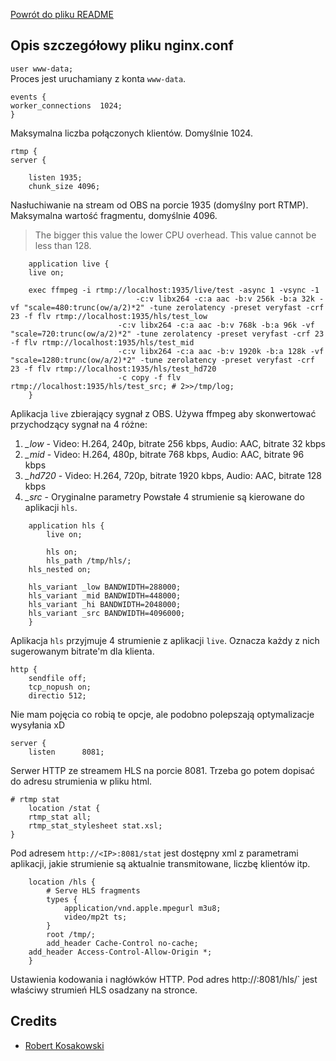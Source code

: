 [Powrót do pliku README](../master/README.md)
## Opis szczegółowy pliku nginx.conf

`user www-data;`  
Proces jest uruchamiany z konta `www-data`.

```
events {
worker_connections  1024;
}
```
Maksymalna liczba połączonych klientów. Domyślnie 1024.

```
rtmp {
server {

    listen 1935;	
    chunk_size 4096;
```
Nasłuchiwanie na stream od OBS na porcie 1935 (domyślny port RTMP).  
Maksymalna wartość fragmentu, domyślnie 4096. 
>The bigger this value the lower CPU overhead. This value cannot be less than 128.

```
    application live {
	live on;
  
	exec ffmpeg -i rtmp://localhost:1935/live/test -async 1 -vsync -1
	            	        -c:v libx264 -c:a aac -b:v 256k -b:a 32k -vf "scale=480:trunc(ow/a/2)*2" -tune zerolatency -preset veryfast -crf 23 -f flv rtmp://localhost:1935/hls/test_low
                        -c:v libx264 -c:a aac -b:v 768k -b:a 96k -vf "scale=720:trunc(ow/a/2)*2" -tune zerolatency -preset veryfast -crf 23 -f flv rtmp://localhost:1935/hls/test_mid
                        -c:v libx264 -c:a aac -b:v 1920k -b:a 128k -vf "scale=1280:trunc(ow/a/2)*2" -tune zerolatency -preset veryfast -crf 23 -f flv rtmp://localhost:1935/hls/test_hd720
                        -c copy -f flv rtmp://localhost:1935/hls/test_src; # 2>>/tmp/log;
    }
```
Aplikacja `live` zbierający sygnał z OBS. Używa ffmpeg aby skonwertować przychodzący sygnał na 4 różne:
1. *_low* - Video: H.264, 240p, bitrate 256 kbps, Audio: AAC, bitrate 32 kbps
2. *_mid* - Video: H.264, 480p, bitrate 768 kbps, Audio: AAC, bitrate 96 kbps
3. *_hd720* - Video: H.264, 720p, bitrate 1920 kbps, Audio: AAC, bitrate 128 kbps
4. *_src* - Oryginalne parametry
Powstałe 4 strumienie są kierowane do aplikacji `hls`.

```
    application hls {
        live on;

        hls on;
        hls_path /tmp/hls/;
	hls_nested on;

	hls_variant _low BANDWIDTH=288000;
	hls_variant _mid BANDWIDTH=448000;
	hls_variant _hi BANDWIDTH=2048000;
	hls_variant _src BANDWIDTH=4096000;
    }
```
Aplikacja `hls` przyjmuje 4 strumienie z aplikacji `live`. Oznacza każdy z nich sugerowanym bitrate'm dla klienta.

```
http {
	sendfile off;
	tcp_nopush on;
	directio 512;
```
Nie mam pojęcia co robią te opcje, ale podobno polepszają optymalizacje wysyłania xD

```
server {
    listen      8081;
```
Serwer HTTP ze streamem HLS na porcie 8081. Trzeba go potem dopisać do adresu strumienia w pliku html.  

```
# rtmp stat
	location /stat {
	rtmp_stat all;
	rtmp_stat_stylesheet stat.xsl;
}
```
Pod adresem `http://<IP>:8081/stat` jest dostępny xml z parametrami aplikacji, jakie strumienie są aktualnie transmitowane, liczbę klientów itp.

```
    location /hls {
        # Serve HLS fragments
        types {
            application/vnd.apple.mpegurl m3u8;
            video/mp2t ts;
        }
        root /tmp/;
        add_header Cache-Control no-cache;
	add_header Access-Control-Allow-Origin *;
    }
```
Ustawienia kodowania i nagłówków HTTP.
Pod adres http://<IP>:8081/hls/` jest właściwy strumień HLS osadzany na stronce.

## Credits
- [Robert Kosakowski](https://github.com/Kosert)
